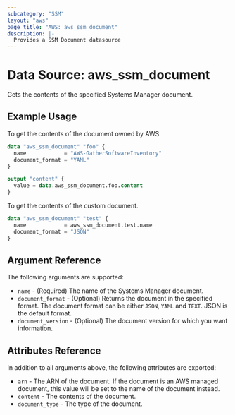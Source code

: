 ```yaml
---
subcategory: "SSM"
layout: "aws"
page_title: "AWS: aws_ssm_document"
description: |-
  Provides a SSM Document datasource
---
```


# Data Source: aws_ssm_document

Gets the contents of the specified Systems Manager document.

## Example Usage

To get the contents of the document owned by AWS.

```terraform
data "aws_ssm_document" "foo" {
  name            = "AWS-GatherSoftwareInventory"
  document_format = "YAML"
}

output "content" {
  value = data.aws_ssm_document.foo.content
}
```

To get the contents of the custom document.

```terraform
data "aws_ssm_document" "test" {
  name            = aws_ssm_document.test.name
  document_format = "JSON"
}
```


## Argument Reference

The following arguments are supported:

* `name` - (Required) The name of the Systems Manager document.
* `document_format` - (Optional) Returns the document in the specified format. The document format can be either `JSON`, `YAML` and `TEXT`. JSON is the default format.
* `document_version` - (Optional) The document version for which you want information.

## Attributes Reference

In addition to all arguments above, the following attributes are exported:

* `arn` - The ARN of the document. If the document is an AWS managed document, this value will be set to the name of the document instead.
* `content` - The contents of the document.
* `document_type` - The type of the document.
